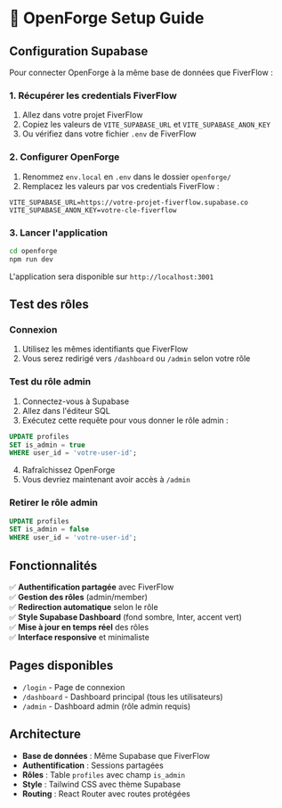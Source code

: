 # 🚀 OpenForge Setup Guide

## Configuration Supabase

Pour connecter OpenForge à la même base de données que FiverFlow :

### 1. Récupérer les credentials FiverFlow

1. Allez dans votre projet FiverFlow
2. Copiez les valeurs de `VITE_SUPABASE_URL` et `VITE_SUPABASE_ANON_KEY`
3. Ou vérifiez dans votre fichier `.env` de FiverFlow

### 2. Configurer OpenForge

1. Renommez `env.local` en `.env` dans le dossier `openforge/`
2. Remplacez les valeurs par vos credentials FiverFlow :

```env
VITE_SUPABASE_URL=https://votre-projet-fiverflow.supabase.co
VITE_SUPABASE_ANON_KEY=votre-cle-fiverflow
```

### 3. Lancer l'application

```bash
cd openforge
npm run dev
```

L'application sera disponible sur `http://localhost:3001`

## Test des rôles

### Connexion
1. Utilisez les mêmes identifiants que FiverFlow
2. Vous serez redirigé vers `/dashboard` ou `/admin` selon votre rôle

### Test du rôle admin
1. Connectez-vous à Supabase
2. Allez dans l'éditeur SQL
3. Exécutez cette requête pour vous donner le rôle admin :

```sql
UPDATE profiles 
SET is_admin = true 
WHERE user_id = 'votre-user-id';
```

4. Rafraîchissez OpenForge
5. Vous devriez maintenant avoir accès à `/admin`

### Retirer le rôle admin
```sql
UPDATE profiles 
SET is_admin = false 
WHERE user_id = 'votre-user-id';
```

## Fonctionnalités

✅ **Authentification partagée** avec FiverFlow  
✅ **Gestion des rôles** (admin/member)  
✅ **Redirection automatique** selon le rôle  
✅ **Style Supabase Dashboard** (fond sombre, Inter, accent vert)  
✅ **Mise à jour en temps réel** des rôles  
✅ **Interface responsive** et minimaliste  

## Pages disponibles

- `/login` - Page de connexion
- `/dashboard` - Dashboard principal (tous les utilisateurs)
- `/admin` - Dashboard admin (rôle admin requis)

## Architecture

- **Base de données** : Même Supabase que FiverFlow
- **Authentification** : Sessions partagées
- **Rôles** : Table `profiles` avec champ `is_admin`
- **Style** : Tailwind CSS avec thème Supabase
- **Routing** : React Router avec routes protégées

